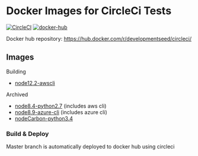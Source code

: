 # Docker Images for CircleCi Tests

[![CircleCI](https://circleci.com/gh/developmentseed/ds-circleci-images.svg?style=svg)](https://circleci.com/gh/developmentseed/ds-circleci-images)
[![docker-hub](https://img.shields.io/badge/docker-hub-green.svg)](https://hub.docker.com/r/developmentseed/circleci/)

Docker hub repository: https://hub.docker.com/r/developmentseed/circleci/

## Images

Building

- [node12.2-awscli](images/node12.2-awscli)

Archived

- [node8.4-python2.7](images/node8.4-python2.7) (includes aws cli)
- [node8.9-azure-cli](images/node8.9-azure-cli) (includes azure cli)
- [nodeCarbon-python3.4](images/nodeCarbon-python3.4)

### Build & Deploy

Master branch is automatically deployed to docker hub using circleci
